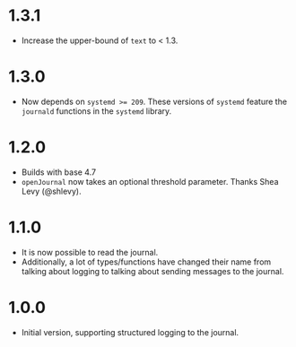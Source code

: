 # 1.3.1

* Increase the upper-bound of `text` to < 1.3.

# 1.3.0

* Now depends on `systemd >= 209`. These versions of `systemd` feature the
  `journald` functions in the `systemd` library.

# 1.2.0

* Builds with base 4.7
* `openJournal` now takes an optional threshold parameter. Thanks Shea Levy
  (@shlevy).

# 1.1.0

* It is now possible to read the journal.
* Additionally, a lot of types/functions have changed their name from talking
  about logging to talking about sending messages to the journal.

# 1.0.0

* Initial version, supporting structured logging to the journal.
